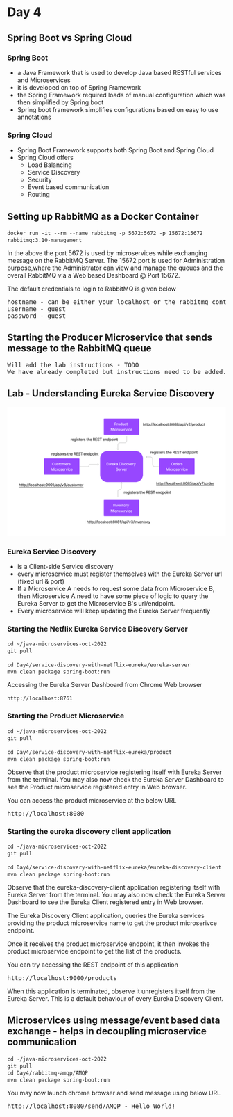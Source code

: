 # Day 4

## Spring Boot vs Spring Cloud

### Spring Boot
- a Java Framework that is used to develop Java based RESTful services and Microservices
- it is developed on top of Spring Framework
- the Spring Framework required loads of manual configuration which was then simplified by Spring boot
- Spring boot framework simplifies configurations based on easy to use annotations

### Spring Cloud
- Spring Boot Framework supports both Spring Boot and Spring Cloud
- Spring Cloud offers
   - Load Balancing
   - Service Discovery
   - Security
   - Event based communication
   - Routing 

## Setting up RabbitMQ as a Docker Container
```
docker run -it --rm --name rabbitmq -p 5672:5672 -p 15672:15672 rabbitmq:3.10-management
```

In the above the port 5672 is used by microservices while exchanging message on the RabbitMQ Server. The 15672 port is used for Administration purpose,where the Administrator can view and manage the queues and the overall RabbitMQ via a Web based Dashboard @ Port 15672.  

The default credentials to login to RabbitMQ is given below
<pre>
hostname - can be either your localhost or the rabbitmq container ip
username - guest
password - guest
</pre>

## Starting the Producer Microservice that sends message to the RabbitMQ queue
<pre>
Will add the lab instructions - TODO
We have already completed but instructions need to be added.
</pre>

## Lab - Understanding Eureka Service Discovery

![Eureka Service Discovery](eureka-service-discovery.png)

### Eureka Service Discovery
- is a Client-side Service discovery
- every microservice must register themselves with the Eureka Server url (fixed url & port)
- If a Microservice A needs to request some data from Microservice B, then Microservice A need to have some piece of logic to query the Eureka Server to get the Microservice B's url/endpoint.
- Every microservice will keep updating the Eureka Server frequently

### Starting the Netflix Eureka Service Discovery Server
```
cd ~/java-microservices-oct-2022
git pull

cd Day4/service-discovery-with-netflix-eureka/eureka-server
mvn clean package spring-boot:run
```

Accessing the Eureka Server Dashboard from Chrome Web browser
```
http://localhost:8761
```

### Starting the Product Microservice
```
cd ~/java-microservices-oct-2022
git pull

cd Day4/service-discovery-with-netflix-eureka/product
mvn clean package spring-boot:run
```
Observe that the product microservice registering itself with Eureka Server from the terminal.
You may also now check the Eureka Server Dashboard to see the Product microservice registered entry in Web browser.

You can access the product microservice at the below URL
<pre>
http://localhost:8080
</pre>

### Starting the eureka discovery client application
```
cd ~/java-microservices-oct-2022
git pull

cd Day4/service-discovery-with-netflix-eureka/eureka-discovery-client
mvn clean package spring-boot:run
```

Observe that the eureka-discovery-client application registering itself with Eureka Server from the terminal.
You may also now check the Eureka Server Dashboard to see the Eureka Client registered entry in Web browser.

The Eureka Discovery Client application, queries the Eureka services providing the product microservice name to get the product microserivce endpoint.

Once it receives the product microservice endpoint, it then invokes the product microservice endpoint to get the list of the products.

You can try accessing the REST endpoint of this application
<pre>
http://localhost:9000/products
</pre>

When this application is terminated, observe it unregisters itself from the Eureka Server. This is a default behaviour of every Eureka Discovery Client.

## Microservices using message/event based data exchange - helps in decoupling microservice communication
```
cd ~/java-microservices-oct-2022
git pull
cd Day4/rabbitmq-amqp/AMQP
mvn clean package spring-boot:run
```

You may now launch chrome browser and send message using below URL
<pre>
http://localhost:8080/send/AMQP - Hello World!
</pre>

